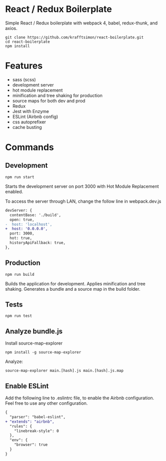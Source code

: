 # React / Redux Boilerplate
Simple React / Redux boilerplate with webpack 4, babel, redux-thunk, and axios.
```Shell
git clone https://github.com/krafftsimon/react-boilerplate.git
cd react-boilerplate
npm install
```

# Features
- sass (scss)
- development server
- hot module replacement
- minification and tree shaking for production
- source maps for both dev and prod
- Redux
- Jest with Enzyme
- ESLint (Airbnb config)
- css autoprefixer
- cache busting

# Commands
## Development
```Shell
npm run start
```
Starts the development server on port 3000 with Hot Module Replacement enabled.

To access the server through LAN, change the follow line in webpack.dev.js
```diff
devServer: {
  contentBase: './build',
  open: true,
-  host: 'localhost',
+  host: '0.0.0.0',
  port: 3000,
  hot: true,
  historyApiFallback: true,
},
```

## Production
```Shell
npm run build
```
Builds the application for development. Applies minification and tree shaking.
Generates a bundle and a source map in the build folder.

## Tests
```Shell
npm run test
```

## Analyze bundle.js
Install source-map-explorer
```Shell
npm install -g source-map-explorer
```
Analyze:
```Shell
source-map-explorer main.[hash].js main.[hash].js.map
```

## Enable ESLint
Add the following line to .eslintrc file, to enable the Airbnb configuration.
Feel free to use any other configuration.
```diff
{
  "parser": "babel-eslint",
+ "extends": "airbnb",
  "rules": {
    "linebreak-style": 0
  },
  "env": {
    "browser": true
  }
}
```
